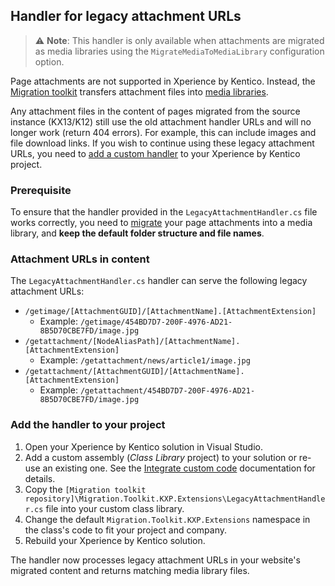 ## Handler for legacy attachment URLs

> :warning: **Note**: This handler is only available when attachments are migrated as media libraries using the `MigrateMediaToMediaLibrary` configuration option.

Page attachments are not supported in Xperience by Kentico. Instead, the [Migration toolkit](/README.md) transfers
attachment files into [media libraries](https://docs.xperience.io/x/agKiCQ).

Any attachment files in the content of pages migrated from the source instance (KX13/K12) still use the old attachment
handler URLs and will no longer work (return 404 errors). For example, this can include images and file download links.
If you wish to continue using these legacy attachment URLs, you need
to [add a custom handler](#add-the-handler-to-your-project) to your Xperience by Kentico project.

### Prerequisite

To ensure that the handler provided in the `LegacyAttachmentHandler.cs` file works correctly, you need
to [migrate](/Migration.Toolkit.CLI/README.md) your page attachments into a media library, and **keep the default folder
structure and file names**.

### Attachment URLs in content

The `LegacyAttachmentHandler.cs` handler can serve the following legacy attachment URLs:

* `/getimage/[AttachmentGUID]/[AttachmentName].[AttachmentExtension]`
    * Example: `/getimage/454BD7D7-200F-4976-AD21-8B5D70CBE7FD/image.jpg`
* `/getattachment/[NodeAliasPath]/[AttachmentName].[AttachmentExtension]`
    * Example: `/getattachment/news/article1/image.jpg`
* `/getattachment/[AttachmentGUID]/[AttachmentName].[AttachmentExtension]`
    * Example: `/getattachment/454BD7D7-200F-4976-AD21-8B5D70CBE7FD/image.jpg`

### Add the handler to your project

1. Open your Xperience by Kentico solution in Visual Studio.
2. Add a custom assembly (_Class Library_ project) to your solution or re-use an existing one. See
   the [Integrate custom code](https://docs.xperience.io/x/QoXWCQ) documentation for details.
3. Copy the `[Migration toolkit repository]\Migration.Toolkit.KXP.Extensions\LegacyAttachmentHandler.cs` file into your
   custom class library.
4. Change the default `Migration.Toolkit.KXP.Extensions` namespace in the class's code to fit your project and company.
5. Rebuild your Xperience by Kentico solution.

The handler now processes legacy attachment URLs in your website's migrated content and returns matching media library
files.
